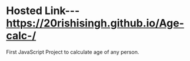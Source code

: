 # Hosted Link---  https://20rishisingh.github.io/Age-calc-/


First JavaScript Project to calculate age of any person.
